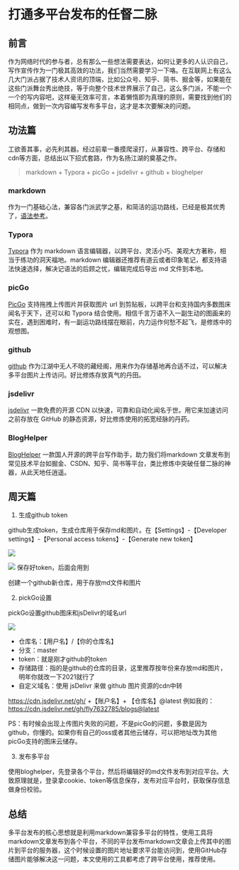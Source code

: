 # 打通多平台发布的任督二脉

## 前言

作为网络时代的参与者，总有那么一些想法需要表达，如何让更多的人认识自己，写作宣传作为一门极其高效的功法，我们当然需要学习一下咯。在互联网上有这么几大门派占据了技术人资讯的顶端，比如公众号、知乎、简书、掘金等，如果能在这些门派舞台秀出绝技，等于向整个技术世界展示了自己，这么多门派，不能一个一个的写内容吧，这样毫无效率可言，本着懒惰即为真理的原则，需要找到他们的相同点，做到一次内容编写发布多平台，这才是本次要解决的问题。

## 功法篇

工欲善其事，必先利其器。经过前辈一番摸爬滚打，从兼容性、跨平台、存储和cdn等方面，总结出以下招式套路，作为名扬江湖的奠基之作。

> markdown + Typora + picGo + jsdelivr + github + bloghelper

### markdown

作为一门基础心法，兼容各门派武学之基，和简洁的运功路线，已经是极其优秀了，[语法参考](https://www.runoob.com/markdown/md-tutorial.html)。

### Typora

[Typora](https://www.typora.io/) 作为 markdown 语言编辑器，以跨平台、灵活小巧、美观大方著称，相当于练功的洞天福地。markdown 编辑器还推荐有道云或者印象笔记，都支持语法快速选择，解决记语法的后顾之忧，编辑完成后导出 md 文件到本地。

### picGo

[PicGo](https://molunerfinn.com/PicGo/) 支持拖拽上传图片并获取图片 url 到剪贴板，以跨平台和支持国内多数图床闻名于天下，还可以和 Typora 结合使用。相信千言万语不入一副生动的图画来的实在，遇到困难时，有一副运功路线摆在眼前，内力运作何愁不起飞，是修炼中的观想图。

### github

[github](https://github.com/) 作为江湖中无人不晓的藏经阁，用来作为存储基地再合适不过，可以解决多平台图片上传访问。好比修炼存放真气的丹田。

### jsdelivr

[jsdelivr](https://www.jsdelivr.com/) 一款免费的开源 CDN 以快速，可靠和自动化闻名于世。用它来加速访问之前存放在 GitHub 的静态资源，好比修炼使用的拓宽经脉的丹药。

### BlogHelper

[BlogHelper](https://github.com/ystcode/BlogHelper) 一款国人开源的跨平台写作助手，助力我们将markdown 文章发布到常见技术平台如掘金、CSDN、知乎、简书等平台，类比修炼中突破任督二脉的神器，从此天地任逍遥。

## 周天篇

1. 生成github token

github生成token，生成仓库用于保存md和图片。在【Settings】-【Developer settings】-【Personal access tokens】-【Generate new token】

![](https://cdn.jsdelivr.net/gh/fly7632785/blogs@latest/2020/images/image-20200702180849939.png)

![](https://cdn.jsdelivr.net/gh/fly7632785/blogs@latest/2020/images/image-20200702181423199.png)
保存好token，后面会用到

创建一个github新仓库，用于存放md文件和图片

2. pickGo设置

pickGo设置github图床和jsDelivr的域名url

![](https://cdn.jsdelivr.net/gh/fly7632785/blogs@latest/2020/images/QQ20200702-181217.png)


- 仓库名：【用户名】/【你的仓库名】
- 分支：master
- token：就是刚才github的token
- 存储路径：指的是github的仓库的目录，这里推荐按年份来存放md和图片，明年你就改一下2021就行了
- 自定义域名：使用 jsDelivr 来做 github 图片资源的cdn中转

https://cdn.jsdelivr.net/gh/ +【账户名】+ 【仓库名】@latest
例如我的：https://cdn.jsdelivr.net/gh/fly7632785/blogs@latest

PS：有时候会出现上传图片失败的问题，不是picGo的问题，多数是因为github，你懂的。如果你有自己的oss或者其他云储存，可以把地址改为其他picGo支持的图床云储存。

3. 发布多平台

使用bloghelper，先登录各个平台，然后将编辑好的md文件发布到对应平台。大致原理就是，登录拿cookie、token等信息保存，发布对应平台时，获取保存信息做身份校验。

## 总结

多平台发布的核心思想就是利用markdown兼容多平台的特性，使用工具将markdown文章发布到各个平台，不同的平台发布markdown文章会上传其中的图片到平台的服务器，这个时候设置的图片地址要求平台能访问到，使用GitHub存储图片能够解决这一问题，本文使用的工具都考虑了跨平台使用，推荐使用。